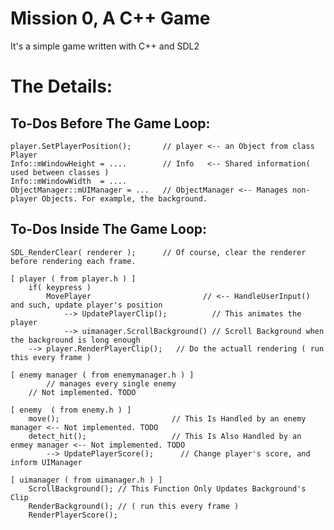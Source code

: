# Mission 0, A C++ Game
It's a simple game written with C++ and SDL2
# The Details:

## To-Dos Before The Game Loop:</br>

  	player.SetPlayerPosition();       // player <-- an Object from class Player
	Info::mWindowHeight = ....        // Info   <-- Shared information( used between classes )
	Info::mWindowWidth  = .... 
	ObjectManager::mUIManager = ...   // ObjectManager <-- Manages non-player Objects. For example, the background.

## To-Dos Inside The Game Loop:

	SDL_RenderClear( renderer );      // Of course, clear the renderer before rendering each frame.

	[ player ( from player.h ) ]
		if( keypress )
			MovePlayer                         // <-- HandleUserInput() and such, update player's position
				--> UpdatePlayerClip();          // This animates the player
				--> uimanager.ScrollBackground() // Scroll Background when the background is long enough
        --> player.RenderPlayerClip();   // Do the actuall rendering ( run this every frame )
	
  	[ enemy manager ( from enemymanager.h ) ] 
    		// manages every single enemy
   		// Not implemented. TODO
		
	[ enemy  ( from enemy.h ) ]
		move();                         // This Is Handled by an enemy manager <-- Not implemented. TODO
		detect_hit();                   // This Is Also Handled by an enmey manager <-- Not implemented. TODO
			--> UpdatePlayerScore();      // Change player's score, and inform UIManager
			
	[ uimanager ( from uimanager.h ) ]
		ScrollBackground(); // This Function Only Updates Background's Clip
		RenderBackground(); // ( run this every frame )
		RenderPlayerScore();
